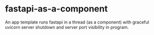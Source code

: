 # fastapi-as-a-component
An app template runs fastapi in a thread (as a component) with graceful uvicorn server shutdown and server port visibility in program.

